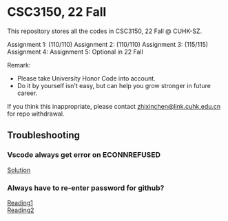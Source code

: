 # CSC3150, 22 Fall

This repository stores all the codes in CSC3150, 22 Fall @ CUHK-SZ.

Assignment 1: (110/110)
Assignment 2: (110/110)
Assignment 3: (115/115)
Assignment 4: 
Assignment 5: Optional in 22 Fall

Remark: 
- Please take University Honor Code into account.
- Do it by yourself isn't easy, but can help you grow stronger in future career.

If you think this inappropriate, please contact [zhixinchen@link.cuhk.edu.cn](mailto:zhixinchen@link.cuhk.edu.cn) for repo withdrawal.

## Troubleshooting

### Vscode always get error on ECONNREFUSED

[Solution](https://blog.csdn.net/myWorld001/article/details/124188015)

### Always have to re-enter password for github?

[Reading1](https://blog.csdn.net/a346692509/article/details/93027920)  
[Reading2](https://blog.csdn.net/qq_41999617/article/details/83691324)  